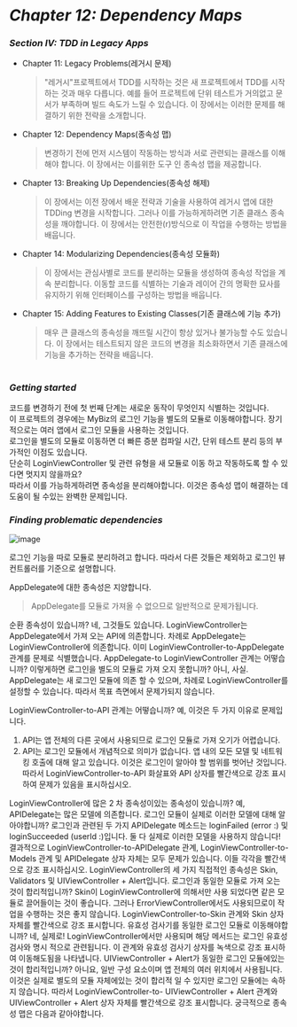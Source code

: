 # _Chapter 12: Dependency Maps_

### _Section IV: TDD in Legacy Apps_
  - Chapter 11: Legacy Problems(레거시 문제)    
      > "레거시"프로젝트에서 TDD를 시작하는 것은 새 프로젝트에서 TDD를 시작하는 것과 매우 다릅니다. 예를 들어 프로젝트에 단위 테스트가 거의없고 문서가 부족하며 빌드 속도가 느릴 수 있습니다. 이 장에서는 이러한 문제를 해결하기 위한 전략을 소개합니다.    
  - Chapter 12: Dependency Maps(종속성 맵)   
      > 변경하기 전에 먼저 시스템이 작동하는 방식과 서로 관련되는 클래스를 이해해야 합니다. 이 장에서는 이를위한 도구 인 종속성 맵을 제공합니다.    
  - Chapter 13: Breaking Up Dependencies(종속성 해제)    
      > 이 장에서는 이전 장에서 배운 전략과 기술을 사용하여 레거시 앱에 대한 TDDing 변경을 시작합니다. 그러나 이를 가능하게하려면 기존 클래스 종속성을 깨야합니다. 이 장에서는 안전한(r)방식으로 이 작업을 수행하는 방법을 배웁니다.    
  - Chapter 14: Modularizing Dependencies(종속성 모듈화)    
      > 이 장에서는 관심사별로 코드를 분리하는 모듈을 생성하여 종속성 작업을 계속 분리합니다. 이동할 코드를 식별하는 기술과 레이어 간의 명확한 묘사를 유지하기 위해 인터페이스를 구성하는 방법을 배웁니다.    
  - Chapter 15: Adding Features to Existing Classes(기존 클래스에 기능 추가)    
      > 매우 큰 클래스의 종속성을 깨뜨릴 시간이 항상 있거나 불가능할 수도 있습니다. 이 장에서는 테스트되지 않은 코드의 변경을 최소화하면서 기존 클래스에 기능을 추가하는 전략을 배웁니다.   
# 
### _Getting started_
    
코드를 변경하기 전에 첫 번째 단계는 새로운 동작이 무엇인지 식별하는 것입니다.    
이 프로젝트의 경우에는 MyBiz의 로그인 기능을 별도의 모듈로 이동해야합니다. 장기적으로는 여러 앱에서 로그인 모듈을 사용하는 것입니다.       
로그인을 별도의 모듈로 이동하면 더 빠른 증분 컴파일 시간, 단위 테스트 분리 등의 부가적인 이점도 있습니다.       
단순히 LoginViewController 및 관련 유형을 새 모듈로 이동 하고 작동하도록 할 수 있다면 멋지지 않을까요?     
따라서 이를 가능하게하려면 종속성을 분리해야합니다. 이것은 종속성 맵이 해결하는 데 도움이 될 수있는 완벽한 문제입니다.   

### _Finding problematic dependencies_
![image](https://user-images.githubusercontent.com/60660894/92084861-f2daeb00-ee02-11ea-945a-31ec0d3bee73.png)

로그인 기능을 따로 모듈로 분리하려고 합니다. 따라서 다른 것들은 제외하고 로그인 뷰컨트롤러를 기준으로 설명합니다.


    
AppDelegate에 대한 종속성은 지양합니다.
> AppDelegate를 모듈로 가져올 수 없으므로 일반적으로 문제가됩니다.

순환 종속성이 있습니까? 네, 그것들도 있습니다.
LoginViewController는 AppDelegate에서 가져 오는 API에 의존합니다.
차례로 AppDelegate는 LoginViewController에 의존합니다.
이미 LoginViewController-to-AppDelegate 관계를 문제로 식별했습니다.
AppDelegate-to LoginViewController 관계는 어떻습니까? 이렇게하면 로그인을 별도의 모듈로 가져 오지 못합니까?
아니, 사실. AppDelegate는 새 로그인 모듈에 의존 할 수 있으며, 차례로 LoginViewController를 설정할 수 있습니다.
따라서 목표 측면에서 문제가되지 않습니다.


LoginViewController-to-API 관계는 어떻습니까? 예, 이것은 두 가지 이유로 문제입니다.
1. API는 앱 전체의 다른 곳에서 사용되므로 로그인 모듈로 가져 오기가 어렵습니다.
2. API는 로그인 모듈에서 개념적으로 의미가 없습니다.
앱 내의 모든 모델 및 네트워킹 호출에 대해 알고 있습니다.
이것은 로그인이 알아야 할 범위를 벗어난 것입니다.
따라서 LoginViewController-to-API 화살표와 API 상자를 빨간색으로 강조 표시하여 문제가 있음을 표시하십시오.


LoginViewController에 많은 2 차 종속성이있는 종속성이 있습니까? 예, APIDelegate는 많은 모델에 의존합니다.
로그인 모듈이 실제로 이러한 모델에 대해 알아야합니까?
로그인과 관련된 두 가지 APIDelegate 메소드는 loginFailed (error :) 및 loginSucceeded (userId :)입니다.
둘 다 실제로 이러한 모델을 사용하지 않습니다!
결과적으로 LoginViewController-to-APIDelegate 관계, LoginViewController-to-Models 관계 및 APIDelegate 상자 자체는 모두 문제가 있습니다.
이들 각각을 빨간색으로 강조 표시하십시오.
LoginViewController의 세 가지 직접적인 종속성은 Skin, Validators 및 UIViewController + Alert입니다.
로그인과 동일한 모듈로 가져 오는 것이 합리적입니까?
Skin이 LoginViewController에 의해서만 사용 되었다면 같은 모듈로 끌어들이는 것이 좋습니다.
그러나 ErrorViewController에서도 사용되므로이 작업을 수행하는 것은 좋지 않습니다.
LoginViewController-to-Skin 관계와 Skin 상자 자체를 빨간색으로 강조 표시합니다.
유효성 검사기를 동일한 로그인 모듈로 이동해야합니까? 네, 실제로! LoginViewController에서만 사용되며 해당 메서드는 로그인 유효성 검사와 명시 적으로 관련됩니다.
이 관계와 유효성 검사기 상자를 녹색으로 강조 표시하여 이동해도됨을 나타냅니다.
UIViewController + Alert가 동일한 로그인 모듈에있는 것이 합리적입니까?
아니요, 일반 구성 요소이며 앱 전체의 여러 위치에서 사용됩니다.
이것은 실제로 별도의 모듈 자체에있는 것이 합리적 일 수 있지만 로그인 모듈에는 속하지 않습니다.
따라서 LoginViewController-to- UIViewController + Alert 관계와 UIViewController + Alert 상자 자체를 빨간색으로 강조 표시합니다.
궁극적으로 종속성 맵은 다음과 같아야합니다.


